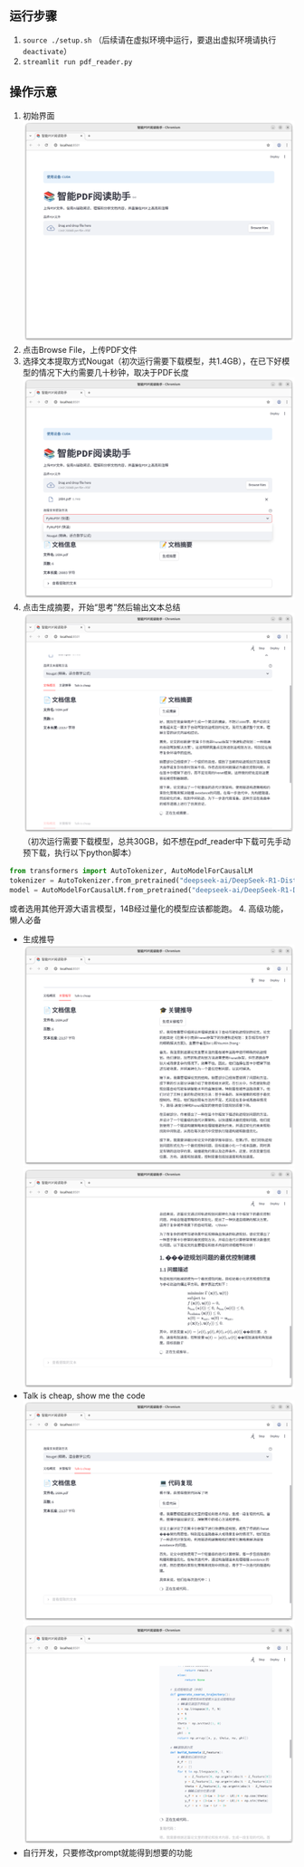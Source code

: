 ## 运行步骤
1. `source ./setup.sh` 
（后续请在虚拟环境中运行，要退出虚拟环境请执行`deactivate`）
2. `streamlit run pdf_reader.py`

## 操作示意
1. 初始界面
![](./doc/Screenshot%20from%202025-09-28%2021-19-34.png)
2. 点击Browse File，上传PDF文件
3. 选择文本提取方式Nougat（初次运行需要下载模型，共1.4GB），在已下好模型的情况下大约需要几十秒钟，取决于PDF长度
![](./doc/Screenshot%20from%202025-09-28%2021-20-02.png)
4. 点击生成摘要，开始“思考”然后输出文本总结
![](./doc/Screenshot%20from%202025-09-28%2021-21-39.png)
（初次运行需要下载模型，总共30GB，如不想在pdf_reader中下载可先手动预下载，执行以下python脚本）
```python
from transformers import AutoTokenizer, AutoModelForCausalLM
tokenizer = AutoTokenizer.from_pretrained("deepseek-ai/DeepSeek-R1-Distill-Qwen-14B")
model = AutoModelForCausalLM.from_pretrained("deepseek-ai/DeepSeek-R1-Distill-Qwen-14B")
```
或者选用其他开源大语言模型，14B经过量化的模型应该都能跑。
4. 高级功能，懒人必备
- 生成推导
![](./doc/Screenshot%20from%202025-09-28%2021-23-10.png)
![](./doc/Screenshot%20from%202025-09-28%2021-24-28.png)
- Talk is cheap, show me the code
![](./doc/Screenshot%20from%202025-09-28%2021-27-32.png)
![](./doc/Screenshot%20from%202025-09-28%2021-32-08.png)
- 自行开发，只要修改prompt就能得到想要的功能
